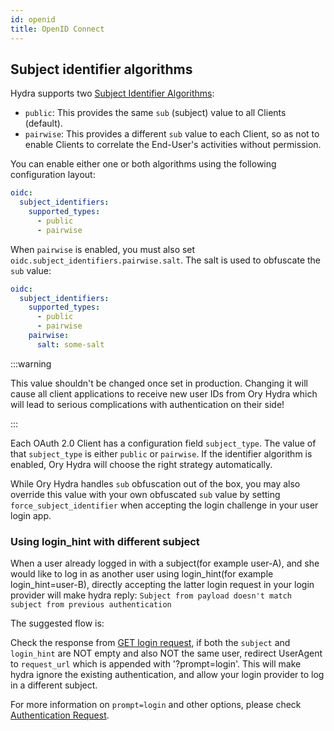 ```yaml
---
id: openid
title: OpenID Connect
---
```


## Subject identifier algorithms

Hydra supports two [Subject Identifier Algorithms](http://openid.net/specs/openid-connect-core-1_0.html#SubjectIDTypes):

- `public`: This provides the same `sub` (subject) value to all Clients (default).
- `pairwise`: This provides a different `sub` value to each Client, so as not to enable Clients to correlate the End-User's
  activities without permission.

You can enable either one or both algorithms using the following configuration layout:

```yaml
oidc:
  subject_identifiers:
    supported_types:
      - public
      - pairwise
```

When `pairwise` is enabled, you must also set `oidc.subject_identifiers.pairwise.salt`. The salt is used to obfuscate the `sub`
value:

```yaml
oidc:
  subject_identifiers:
    supported_types:
      - public
      - pairwise
    pairwise:
      salt: some-salt
```

:::warning

This value shouldn't be changed once set in production. Changing it will cause all client applications to receive new user IDs
from Ory Hydra which will lead to serious complications with authentication on their side!

:::

Each OAuth 2.0 Client has a configuration field `subject_type`. The value of that `subject_type` is either `public` or `pairwise`.
If the identifier algorithm is enabled, Ory Hydra will choose the right strategy automatically.

While Ory Hydra handles `sub` obfuscation out of the box, you may also override this value with your own obfuscated `sub` value by
setting `force_subject_identifier` when accepting the login challenge in your user login app.

### Using login_hint with different subject

When a user already logged in with a subject(for example user-A), and she would like to log in as another user using
login_hint(for example login_hint=user-B), directly accepting the latter login request in your login provider will make hydra
reply: `Subject from payload doesn't match subject from previous authentication`

The suggested flow is:

Check the response from [GET login request](reference/api.mdx#get-a-login-request), if both the `subject` and `login_hint` are NOT
empty and also NOT the same user, redirect UserAgent to `request_url` which is appended with '?prompt=login'. This will make hydra
ignore the existing authentication, and allow your login provider to log in a different subject.

For more information on `prompt=login` and other options, please check
[Authentication Request](https://openid.net/specs/openid-connect-core-1_0.html#AuthRequest).
